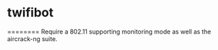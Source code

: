 twifibot
========

========
Require a 802.11 supporting monitoring mode as well as the aircrack-ng suite. 